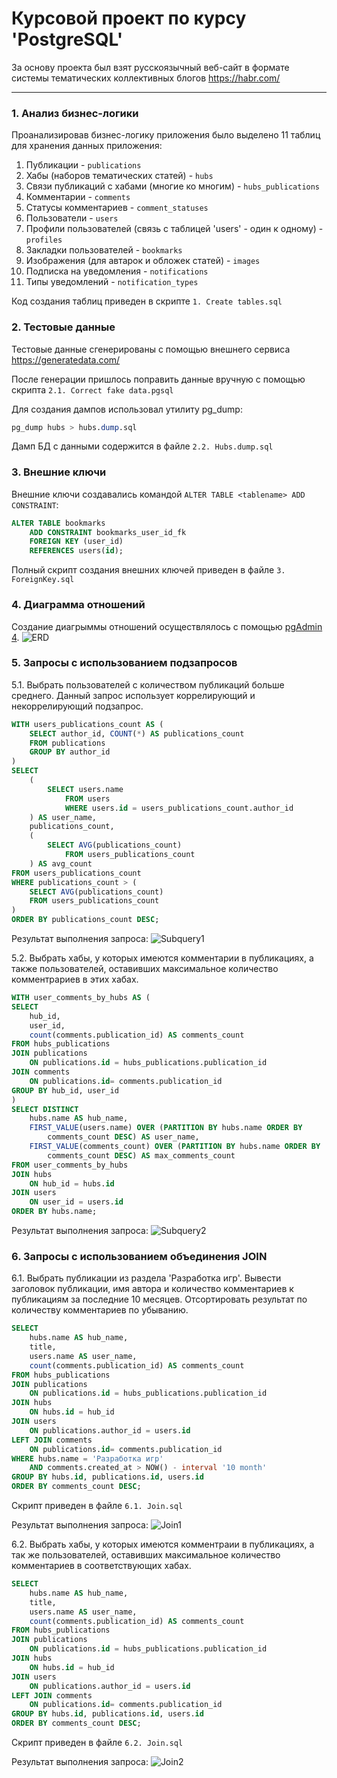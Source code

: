 # Курсовой проект по курсу 'PostgreSQL'

За основу проекта был взят русскоязычный веб-сайт в формате системы тематических коллективных блогов https://habr.com/
***
### 1. Анализ бизнес-логики
Проанализировав бизнес-логику приложения было выделено 11 таблиц для хранения данных приложения:

1. Публикации - `publications`
2. Хабы (наборов тематических статей) - `hubs`
3. Связи публикаций с хабами (многие ко многим) - `hubs_publications` 
4. Комментарии - `comments`
5. Статусы комментариев - `comment_statuses`
6. Пользователи - `users`
7. Профили пользователей (связь с таблицей 'users' - один к одному) - `profiles`
8. Закладки пользователей - `bookmarks`
9. Изображения (для автарок и обложек статей) - `images`
10. Подписка на уведомления - `notifications`
11. Типы уведомлений - `notification_types`

Код создания таблиц приведен в скрипте `1. Create tables.sql`

### 2. Тестовые данные
Тестовые данные сгенерированы с помощью внешнего сервиса https://generatedata.com/

После генерации пришлось поправить данные вручную с помощью скрипта `2.1. Correct fake data.pgsql`

Для создания дампов использовал утилиту pg_dump: 
```sql
pg_dump hubs > hubs.dump.sql
```
Дамп БД с данными содержится в файле `2.2. Hubs.dump.sql`

### 3. Внешние ключи
Внешние ключи создавались командой `ALTER TABLE <tablename> ADD CONSTRAINT`:
```sql
ALTER TABLE bookmarks
    ADD CONSTRAINT bookmarks_user_id_fk
    FOREIGN KEY (user_id)
    REFERENCES users(id);
```
Полный скрипт создания внешних ключей приведен в файле `3. ForeignKey.sql`

### 4. Диаграмма отношений
Создание диагрыммы отношений осуществлялось с помощью [pgAdmin 4](https://www.pgadmin.org/).
![ERD](https://github.com/orlfi/GeekBrains/blob/Postgresql.Project/10.Postgresql/Project/4.%20ERD.png)

### 5. Запросы с использованием подзапросов
5.1. Выбрать пользователей с количеством публикаций больше среднего. Данный запрос использует коррелирующий и некоррелирующий подзапрос.
```sql
WITH users_publications_count AS (
    SELECT author_id, COUNT(*) AS publications_count
    FROM publications
    GROUP BY author_id
)
SELECT 
    (
        SELECT users.name 
            FROM users 
            WHERE users.id = users_publications_count.author_id
    ) AS user_name,
    publications_count, 
    (
        SELECT AVG(publications_count) 
            FROM users_publications_count
    ) AS avg_count
FROM users_publications_count
WHERE publications_count > (
    SELECT AVG(publications_count) 
    FROM users_publications_count
)
ORDER BY publications_count DESC;
```
Результат выполнения запроса:
![Subquery1](https://github.com/orlfi/GeekBrains/blob/Postgresql.Project/10.Postgresql/Project/5.1.%20Result.png)


5.2. Выбрать хабы, у которых имеются комментарии в публикациях, а также пользователей, оставивших максимальное количество комментрариев в этих хабах.
```sql
WITH user_comments_by_hubs AS (
SELECT 
    hub_id,
    user_id,
	count(comments.publication_id) AS comments_count
FROM hubs_publications
JOIN publications 
	ON publications.id = hubs_publications.publication_id
JOIN comments
	ON publications.id= comments.publication_id
GROUP BY hub_id, user_id
)
SELECT DISTINCT
	hubs.name AS hub_name, 
    FIRST_VALUE(users.name) OVER (PARTITION BY hubs.name ORDER BY
        comments_count DESC) AS user_name,
    FIRST_VALUE(comments_count) OVER (PARTITION BY hubs.name ORDER BY
        comments_count DESC) AS max_comments_count
FROM user_comments_by_hubs
JOIN hubs
    ON hub_id = hubs.id
JOIN users
    ON user_id = users.id
ORDER BY hubs.name;
```
Результат выполнения запроса:
![Subquery2](https://github.com/orlfi/GeekBrains/blob/Postgresql.Project/10.Postgresql/Project/5.2.%20Result.png)

### 6. Запросы с использованием объединения JOIN
6.1. Выбрать публикации из раздела 'Разработка игр'.
Вывести заголовок публикации, имя автора и количество комментариев к публикациям 
за последние 10 месяцев. Отсортировать результат по количеству комментариев по убыванию.
```sql
SELECT 
	hubs.name AS hub_name, 
	title, 
	users.name AS user_name, 
	count(comments.publication_id) AS comments_count
FROM hubs_publications
JOIN publications 
	ON publications.id = hubs_publications.publication_id
JOIN hubs 
	ON hubs.id = hub_id
JOIN users 
	ON publications.author_id = users.id
LEFT JOIN comments
	ON publications.id= comments.publication_id
WHERE hubs.name = 'Разработка игр' 
    AND comments.created_at > NOW() - interval '10 month' 
GROUP BY hubs.id, publications.id, users.id
ORDER BY comments_count DESC;
```
Скрипт приведен в файле `6.1. Join.sql`

Результат выполнения запроса:
![Join1](https://github.com/orlfi/GeekBrains/blob/Postgresql.Project/10.Postgresql/Project/6.1.%20Result.png)

6.2. Выбрать хабы, у которых имеются комментраии в публикациях,
а так же пользователей, оставивших максимальное количество 
комментариев в соответствующих хабах.
```sql
SELECT 
	hubs.name AS hub_name, 
	title, 
	users.name AS user_name, 
	count(comments.publication_id) AS comments_count
FROM hubs_publications
JOIN publications 
	ON publications.id = hubs_publications.publication_id
JOIN hubs 
	ON hubs.id = hub_id
JOIN users 
	ON publications.author_id = users.id
LEFT JOIN comments
	ON publications.id= comments.publication_id
GROUP BY hubs.id, publications.id, users.id
ORDER BY comments_count DESC;
```
Скрипт приведен в файле `6.2. Join.sql`

Результат выполнения запроса:
![Join2](https://github.com/orlfi/GeekBrains/blob/Postgresql.Project/10.Postgresql/Project/6.2.%20Result.png)